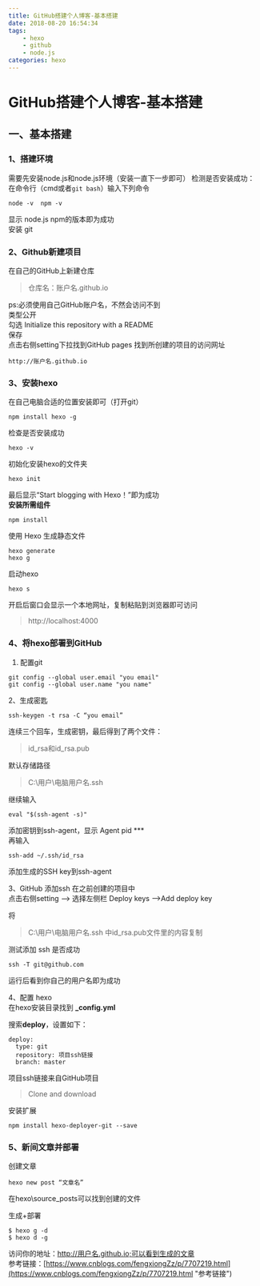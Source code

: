 ```yaml
---
title: GitHub搭建个人博客-基本搭建
date: 2018-08-20 16:54:34
tags:
	- hexo
	- github
	- node.js
categories: hexo
---
```

# GitHub搭建个人博客-基本搭建
<!-- toc -->
## 一、基本搭建
### 1、搭建环境
需要先安装node.js和node.js环境（安装一直下一步即可）
检测是否安装成功：
在命令行（cmd或者`git bash`）输入下列命令

```
node -v  npm -v
```
显示 node.js npm的版本即为成功<br>
安装 git
### 2、Github新建项目
在自己的GitHub上新建仓库
> 仓库名：账户名.github.io

ps:必须使用自己GitHub账户名，不然会访问不到<br>
类型公开<br>
勾选  Initialize this repository with a README<br>
保存<br>
点击右侧setting下拉找到GitHub pages 找到所创建的项目的访问网址

```
http://账户名.github.io
```
### 3、安装hexo
在自己电脑合适的位置安装即可（打开git）

```
npm install hexo -g
```
检查是否安装成功

```
hexo -v
```
初始化安装hexo的文件夹
```
hexo init
```
最后显示“Start blogging with Hexo！”即为成功<br>
**安装所需组件**

```
npm install
```
使用 Hexo 生成静态文件

```
hexo generate
hexo g
```
启动hexo

```
hexo s
```
开启后窗口会显示一个本地网址，复制粘贴到浏览器即可访问
>http://localhost:4000
### 4、将hexo部署到GitHub
1. 配置git

```
git config --global user.email "you email"
git config --global user.name "you name"
```
2、生成密匙

```
ssh-keygen -t rsa -C “you email”
```
连续三个回车，生成密钥，最后得到了两个文件：
>id_rsa和id_rsa.pub

默认存储路径
>C:\用户\电脑用户名\.ssh

继续输入
```
eval "$(ssh-agent -s)"
```
添加密钥到ssh-agent，显示 Agent pid ***<br>
再输入
```
ssh-add ~/.ssh/id_rsa
```
添加生成的SSH key到ssh-agent<br>

3、GitHub 添加ssh
在之前创建的项目中<br>
点击右侧setting --> 选择左侧栏 Deploy keys -->Add deploy key

将
>C:\用户\电脑用户名\.ssh 中id_rsa.pub文件里的内容复制

测试添加 ssh 是否成功

```
ssh -T git@github.com
```
运行后看到你自己的用户名即为成功

4、配置 hexo<br>
在hexo安装目录找到 **_config.yml**

搜索**deploy**，设置如下：

```
deploy:
  type: git
  repository: 项目ssh链接
  branch: master
```
项目ssh链接来自GitHub项目 
>Clone and download

安装扩展

```
npm install hexo-deployer-git --save
```
### 5、新间文章并部署
创建文章

```
hexo new post “文章名”
```
在hexo\source\_posts可以找到创建的文件

生成+部署

```
$ hexo g -d
$ hexo d -g
```
访问你的地址：http://用户名.github.io;可以看到生成的文章<br/>
参考链接：[https://www.cnblogs.com/fengxiongZz/p/7707219.html](https://www.cnblogs.com/fengxiongZz/p/7707219.html "参考链接")